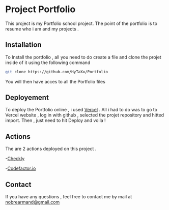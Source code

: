 

# Project Portfolio

This project is my Portfolio school project. The point of the portfolio is to resume who i am
and my projects .

## Installation

To Install the portfolio , all you need to do create a file and clone the projet inside of it using the following command

```bash
git clone https://github.com/HyTaXx/Portfolio
```

You will then have acces to all the Portfolio files

## Deployement 

To deploy the Portfolio online , i used [Vercel](https://vercel.com/dashboard) .
All i had to do was to go to Vercel website , log in with github , selected the projet repository and hitted import. 
Then , just need to hit Deploy and voila !
    
## Actions

The are 2 actions deployed on this project .

-[Checkly](https://www.checklyhq.com/)

-[Codefactor.io](https://www.codefactor.io/dashboard)

## Contact

If you have any questions , feel free to contact me by mail at nobrearmand@gmail.com

